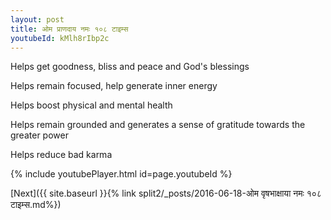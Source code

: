 ```yaml
---
layout: post
title: ओम प्राणदाय नमः १०८ टाइम्स
youtubeId: kMlh8rIbp2c
---
```

 
 
Helps get goodness, bliss and peace and God's blessings
 
Helps remain focused, help generate inner energy 
 
Helps boost physical and mental health 
 
Helps remain grounded and generates a sense of gratitude towards the greater power 
 
Helps reduce bad karma
 
 
 
 


{% include youtubePlayer.html id=page.youtubeId %}
 
[Next]({{ site.baseurl }}{% link  split2/_posts/2016-06-18-ओम वृषभाक्षाया नमः १०८ टाइम्स.md%})
 
